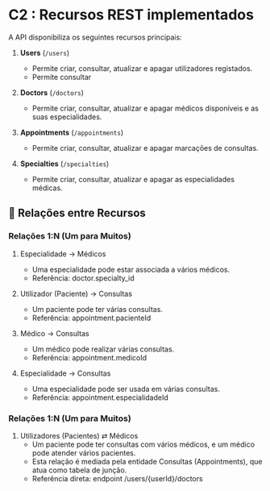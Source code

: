 # C2 : Recursos REST implementados

A API disponibiliza os seguintes recursos principais:

1. **Users** (`/users`)
   - Permite criar, consultar, atualizar e apagar utilizadores registados.
   - Permite consultar
     
2. **Doctors** (`/doctors`)  
   - Permite criar, consultar, atualizar e apagar médicos disponíveis e as suas especialidades.

3. **Appointments** (`/appointments`)  
   - Permite criar, consultar, atualizar e apagar marcações de consultas.

4. **Specialties** (`/specialties`)  
   - Permite criar, consultar, atualizar e apagar as especialidades médicas.

## 🔗 Relações entre Recursos

### Relações 1:N (Um para Muitos)

1. Especialidade → Médicos
   - Uma especialidade pode estar associada a vários médicos.
   - Referência: doctor.specialty_id

2. Utilizador (Paciente) → Consultas
   - Um paciente pode ter várias consultas.
   - Referência: appointment.pacienteId

3. Médico → Consultas
   - Um médico pode realizar várias consultas.
   - Referência: appointment.medicoId

4. Especialidade → Consultas
   - Uma especialidade pode ser usada em várias consultas.
   - Referência: appointment.especialidadeId
  
### Relações 1:N (Um para Muitos)

1. Utilizadores (Pacientes) ⇄ Médicos
   - Um paciente pode ter consultas com vários médicos, e um médico pode atender vários pacientes.
   - Esta relação é mediada pela entidade Consultas (Appointments), que atua como tabela de junção.
   - Referência direta: endpoint /users/{userId}/doctors
